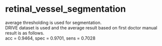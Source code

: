 # retinal_vessel_segmentation
average thresholding is used for segmentation.  
DRIVE dataset is used and the average result based on first doctor manual result is as follows.  
acc = 0.9464, spec = 0.9701, sens = 0.7028
